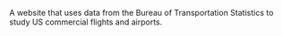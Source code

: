 A website that uses data from the Bureau of Transportation Statistics to study US commercial flights and airports.